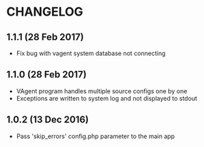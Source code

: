 # CHANGELOG
## 1.1.1 (28 Feb 2017)

- Fix bug with vagent system database not connecting

## 1.1.0 (28 Feb 2017)

- VAgent program handles multiple source configs one by one
- Exceptions are written to system log and not displayed to stdout

## 1.0.2 (13 Dec 2016)

- Pass 'skip_errors' config.php parameter to the main app
